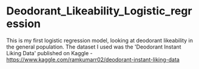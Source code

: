 # Deodorant_Likeability_Logistic_regression

This is my first logistic regression model, looking at deodorant likeability in the general population.
The dataset I used was the 'Deodorant Instant Liking Data' published on Kaggle - https://www.kaggle.com/ramkumarr02/deodorant-instant-liking-data

